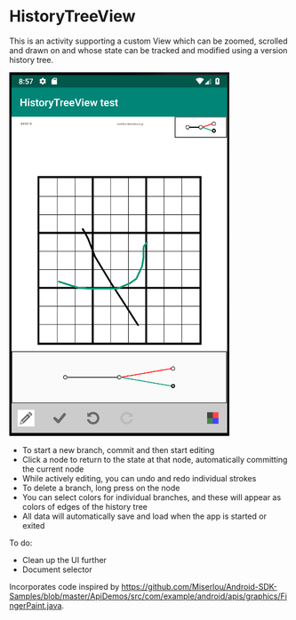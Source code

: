 # HistoryTreeView
This is an activity supporting a custom View which can be zoomed, scrolled and drawn on and whose state can be tracked and modified using a version history tree.

<img src = "https://github.com/sglasman/HistoryTreeView/blob/master/screenshot2.png"/>

* To start a new branch, commit and then start editing
* Click a node to return to the state at that node, automatically committing the current node
* While actively editing, you can undo and redo individual strokes
* To delete a branch, long press on the node
* You can select colors for individual branches, and these will appear as colors of edges of the history tree
* All data will automatically save and load when the app is started or exited

To do:

* Clean up the UI further
* Document selector

Incorporates code inspired by https://github.com/Miserlou/Android-SDK-Samples/blob/master/ApiDemos/src/com/example/android/apis/graphics/FingerPaint.java.
